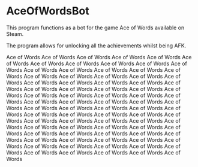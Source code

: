 # AceOfWordsBot

This program functions as a bot for the game Ace of Words available on Steam.

The program allows for unlocking all the achievements whilst being AFK.





Ace of Words
Ace of Words
Ace of Words
Ace of Words
Ace of Words
Ace of Words
Ace of Words
Ace of Words
Ace of Words
Ace of Words
Ace of Words
Ace of Words
Ace of Words
Ace of Words
Ace of Words
Ace of Words
Ace of Words
Ace of Words
Ace of Words
Ace of Words
Ace of Words
Ace of Words
Ace of Words
Ace of Words
Ace of Words
Ace of Words
Ace of Words
Ace of Words
Ace of Words
Ace of Words
Ace of Words
Ace of Words
Ace of Words
Ace of Words
Ace of Words
Ace of Words
Ace of Words
Ace of Words
Ace of Words
Ace of Words
Ace of Words
Ace of Words
Ace of Words
Ace of Words
Ace of Words
Ace of Words
Ace of Words
Ace of Words
Ace of Words
Ace of Words
Ace of Words
Ace of Words
Ace of Words
Ace of Words
Ace of Words
Ace of Words
Ace of Words
Ace of Words
Ace of Words
Ace of Words
Ace of Words
Ace of Words
Ace of Words
Ace of Words
Ace of Words
Ace of Words
Ace of Words
Ace of Words
Ace of Words
Ace of Words
Ace of Words
Ace of Words
Ace of Words
Ace of Words
Ace of Words
Ace of Words
Ace of Words
Ace of Words
Ace of Words
Ace of Words
Ace of Words
